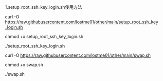 1.setup_root_ssh_key_login.sh使用方法

curl -O https://raw.githubusercontent.com/lostme01/other/main/setup_root_ssh_key_login.sh

chmod +x setup_root_ssh_key_login.sh

./setup_root_ssh_key_login.sh


curl -O https://raw.githubusercontent.com/lostme01/other/main/swap.sh

chmod +x swap.sh

./swap.sh
